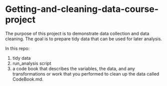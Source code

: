 # Getting-and-cleaning-data-course-project

The purpose of this project is to demonstrate data collection and data cleaning. The goal is to prepare tidy data that can be used for later analysis.

In this repo: 

1) tidy data
2) run_analysis script 
3) a code book that describes the variables, the data, and any transformations or work that you performed to clean up the data called CodeBook.md. 
